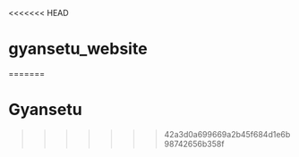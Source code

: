 <<<<<<< HEAD
# gyansetu_website
 
=======
# Gyansetu
>>>>>>> 42a3d0a699669a2b45f684d1e6b98742656b358f
